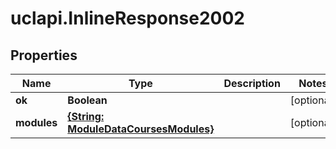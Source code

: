 # uclapi.InlineResponse2002

## Properties

Name | Type | Description | Notes
------------ | ------------- | ------------- | -------------
**ok** | **Boolean** |  | [optional] 
**modules** | [**{String: ModuleDataCoursesModules}**](ModuleDataCoursesModules.md) |  | [optional] 


